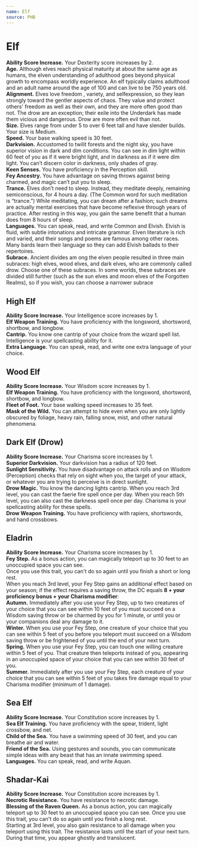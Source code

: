 ```yaml
---
name: Elf
source: PHB
---
```

# Elf

**Ability Score Increase.** Your Dexterity score
increases by 2.<br/>
**Age.** Although elves reach physical maturity at about
the same age as humans, the elven understanding of
adulthood goes beyond physical growth to encompass
worldly experience. An elf typically claims adulthood
and an adult name around the age of 100 and can live
to be 750 years old.<br/>
**Alignment.** Elves love freedom , variety, and selfexpression, so they lean strongly toward the gentler aspects of chaos. They value and protect others'
freedom as well as their own, and they are more
often good than not. The drow are an exception; their
exile into the Underdark has made them vicious and
dangerous. Drow are more often evil than not.<br/>
**Size.** Elves range from under 5 to over 6 feet tall and
have slender builds. Your size is Medium.<br/>
**Speed.** Your base walking speed is 30 feet.<br/>
**Darkvision.** Accustomed to twilit forests and the night
sky, you have superior vision in dark and dim conditions.
You can see in dim light within 60 feet of you as if it
were bright light, and in darkness as if it were dim light.
You can’t discern color in darkness, only shades of gray.<br/>
**Keen Senses.** You have proficiency in the
Perception skill.<br/>
**Fey Ancestry.** You have advantage on saving throws
against being charmed, and magic can’t put you to sleep.<br/>
**Trance.** Elves don’t need to sleep. Instead, they
meditate deeply, remaining semiconscious, for 4
hours a day. (The Common word for such meditation
is “trance.”) While meditating, you can dream after a
fashion; such dreams are actually mental exercises that
have become reflexive through years of practice. After
resting in this way, you gain the same benefit that a
human does from 8 hours of sleep.<br/>
**Languages.** You can speak, read, and write Common
and Elvish. Elvish is fluid, with subtle intonations and
intricate grammar. Elven literature is rich and varied,
and their songs and poems are famous among other
races. Many bards learn their language so they can add
Elvish ballads to their repertoires.<br/>
**Subrace.** Ancient divides am ong the elven people
resulted in three main subraces: high elves, wood elves,
and dark elves, who are commonly called drow. Choose
one of these subraces. In some worlds, these subraces
are divided still further (such as the sun elves and moon
elves of the Forgotten Realms), so if you wish, you can
choose a narrower subrace

## High Elf

**Ability Score Increase.** Your Intelligence score
increases by 1.<br/>
**Elf Weapon Training.** You have proficiency with
the longsword, shortsword, shortbow, and longbow.<br/>
**Cantrip.** You know one cantrip of your choice from
the wizard spell list. Intelligence is your spellcasting
ability for it.<br/>
**Extra Language.** You can speak, read, and write one
extra language of your choice.

## Wood Elf

**Ability Score Increase.** Your Wisdom score
increases by 1.<br/>
**Elf Weapon Training.** You have proficiency with the
longsword, shortsword, shortbow, and longbow.<br/>
**Fleet of Foot.** Your base walking speed
increases to 35 feet.<br/>
**Mask of the Wild.** You can attempt to hide even when
you are only lightly obscured by foliage, heavy rain,
falling snow, mist, and other natural phenomena.

## Dark Elf (Drow)

**Ability Score Increase.** Your Charisma score
increases by 1.<br/>
**Superior Darkvision.** Your darkvision has a
radius of 120 feet.<br/>
**Sunlight Sensitivity.** You have disadvantage on attack
rolls and on Wisdom (Perception) checks that rely on
sight when you, the target of your attack, or whatever
you are trying to perceive is in direct sunlight.<br/>
**Drow Magic.** You know the dancing lights cantrip.
When you reach 3rd level, you can cast the faerie fire
spell once per day. When you reach 5th level, you can
also cast the darkness spell once per day. Charisma is
your spellcasting ability for these spells.<br/>
**Drow Weapon Training.** You have proficiency with
rapiers, shortswords, and hand crossbows.

## Eladrin

**Ability Score Increase.** Your Charisma score increases by 1.<br/>
**Fey Step.** As a bonus action, you can magically teleport up to 30 feet to an unoccupied space you can see.<br/>
Once you use this trait, you can't do so again until you
finish a short or long rest.<br/>
When you reach 3rd level, your Fey Step gains an
additional effect based on your season; if the effect
requires a saving throw, the DC equals **8 + your proficiency bonus + your Charisma modifier**:<br/>
**Autumn.** Immediately after you use your Fey Step, up to
two creatures of your choice that you can see within
10 feet of you must succeed on a Wisdom saving
throw or be charmed by you for 1 minute, or until you
or your companions deal any damage to it.<br/>
**Winter.** When you use your Fey Step, one creature of
your choice that you can see within 5 feet of you before you teleport must succeed on a Wisdom saving
throw or be frightened of you until the end of your
next turn.<br/>
**Spring.** When you use your Fey Step, you can touch one
willing creature within 5 feet of you. That creature
then teleports instead of you, appearing in an unoccupied space of your choice that you can see within 30
feet of you.<br/>
**Summer.** Immediately after you use your Fey Step, each
creature of your choice that you can see within 5 feet
of you takes fire damage equal to your Charisma modifier (minimum of 1 damage). 

## Sea Elf 

**Ability Score Increase.** Your Constitution score increases by 1.<br/>
**Sea Elf Training.** You have proficiency with the spear,
trident, light crossbow, and net.<br/>
**Child of the Sea.** You have a swimming speed of 30
feet, and you can breathe air and water. <br/>
**Friend of the Sea.** Using gestures and sounds, you
can communicate simple ideas with any beast that has
an innate swimming speed.<br/>
**Languages.** You can speak, read, and write Aquan.

## Shadar-Kai
**Ability Score Increase.** Your Constitution score increases by 1.<br/>
**Necrotic Resistance.** You have resistance to necrotic
damage.<br/>
**Blessing of the Raven Queen.** As a bonus action, you
can magically teleport up to 30 feet to an unoccupied
space you can see. Once you use this trait, you can't do
so again until you finish a long rest.<br/>
Starting at 3rd level, you also gain resistance to all
damage when you teleport using this trait. The resistance lasts until the start of your next turn. During that
time, you appear ghostly and translucent. 